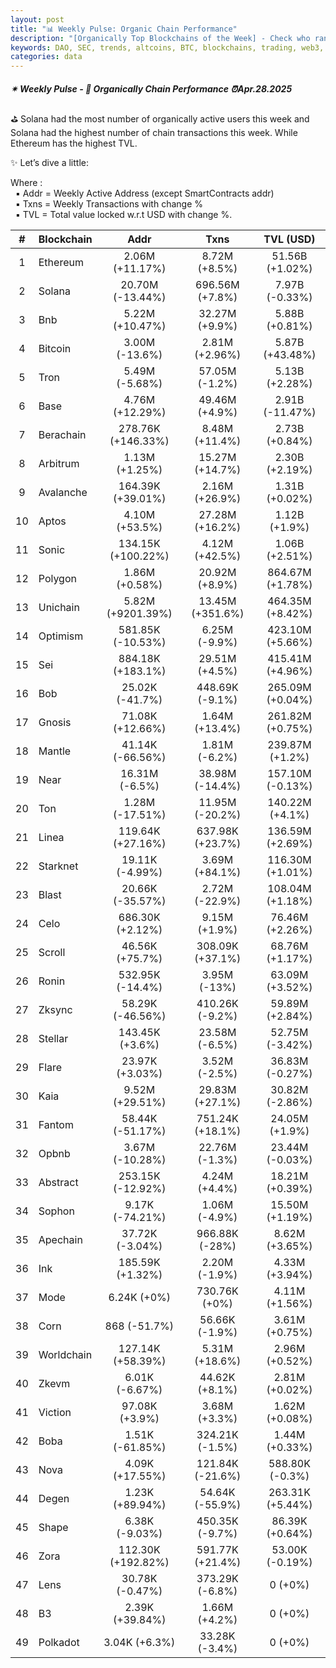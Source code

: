 ```yaml
---
layout: post
title: "📊 Weekly Pulse: Organic Chain Performance"
description: "[Organically Top Blockchains of the Week] - Check who ranked first this week in address, transactions and TVL"
keywords: DAO, SEC, trends, altcoins, BTC, blockchains, trading, web3, dapps, SOL, DEX, etheruem
categories: data
---
```


##### ✴ Weekly Pulse - 📌 *Organically Chain Performance ⏰Apr.28.2025*

⛳ Solana had the most number of organically active users this week and Solana had the highest number of chain transactions this week. While Ethereum has the highest TVL.

✨ Let’s dive a little:

Where :  
&nbsp; ▪ Addr = Weekly Active Address (except SmartContracts addr)  
&nbsp; ▪ Txns = Weekly Transactions with change %  
&nbsp; ▪ TVL = Total value locked w.r.t USD with change %.  

| # | Blockchain |   Addr   |   Txns  | TVL (USD) |
|:-:|:-----------|:--------:|:-------:|:---------:|
|1 | Ethereum | 2.06M (+11.17%) | 8.72M (+8.5%) | 51.56B (+1.02%) |
|2 | Solana | 20.70M (-13.44%) | 696.56M (+7.8%) | 7.97B (-0.33%) |
|3 | Bnb | 5.22M (+10.47%) | 32.27M (+9.9%) | 5.88B (+0.81%) |
|4 | Bitcoin | 3.00M (-13.6%) | 2.81M (+2.96%) | 5.87B (+43.48%) |
|5 | Tron | 5.49M (-5.68%) | 57.05M (-1.2%) | 5.13B (+2.28%) |
|6 | Base | 4.76M (+12.29%) | 49.46M (+4.9%) | 2.91B (-11.47%) |
|7 | Berachain | 278.76K (+146.33%) | 8.48M (+11.4%) | 2.73B (+0.84%) |
|8 | Arbitrum | 1.13M (+1.25%) | 15.27M (+14.7%) | 2.30B (+2.19%) |
|9 | Avalanche | 164.39K (+39.01%) | 2.16M (+26.9%) | 1.31B (+0.02%) |
|10 | Aptos | 4.10M (+53.5%) | 27.28M (+16.2%) | 1.12B (+1.9%) |
|11 | Sonic | 134.15K (+100.22%) | 4.12M (+42.5%) | 1.06B (+2.51%) |
|12 | Polygon | 1.86M (+0.58%) | 20.92M (+8.9%) | 864.67M (+1.78%) |
|13 | Unichain | 5.82M (+9201.39%) | 13.45M (+351.6%) | 464.35M (+8.42%) |
|14 | Optimism | 581.85K (-10.53%) | 6.25M (-9.9%) | 423.10M (+5.66%) |
|15 | Sei | 884.18K (+183.1%) | 29.51M (+4.5%) | 415.41M (+4.96%) |
|16 | Bob | 25.02K (-41.7%) | 448.69K (-9.1%) | 265.09M (+0.04%) |
|17 | Gnosis | 71.08K (+12.66%) | 1.64M (+13.4%) | 261.82M (+0.75%) |
|18 | Mantle | 41.14K (-66.56%) | 1.81M (-6.2%) | 239.87M (+1.2%) |
|19 | Near | 16.31M (-6.5%) | 38.98M (-14.4%) | 157.10M (-0.13%) |
|20 | Ton | 1.28M (-17.51%) | 11.95M (-20.2%) | 140.22M (+4.1%) |
|21 | Linea | 119.64K (+27.16%) | 637.98K (+23.7%) | 136.59M (+2.69%) |
|22 | Starknet | 19.11K (-4.99%) | 3.69M (+84.1%) | 116.30M (+1.01%) |
|23 | Blast | 20.66K (-35.57%) | 2.72M (-22.9%) | 108.04M (+1.18%) |
|24 | Celo | 686.30K (+2.12%) | 9.15M (+1.9%) | 76.46M (+2.26%) |
|25 | Scroll | 46.56K (+75.7%) | 308.09K (+37.1%) | 68.76M (+1.17%) |
|26 | Ronin | 532.95K (-14.4%) | 3.95M (-13%) | 63.09M (+3.52%) |
|27 | Zksync | 58.29K (-46.56%) | 410.26K (-9.2%) | 59.89M (+2.84%) |
|28 | Stellar | 143.45K (+3.6%) | 23.58M (-6.5%) | 52.75M (-3.42%) |
|29 | Flare | 23.97K (+3.03%) | 3.52M (-2.5%) | 36.83M (-0.27%) |
|30 | Kaia | 9.52M (+29.51%) | 29.83M (+27.1%) | 30.82M (-2.86%) |
|31 | Fantom | 58.44K (-51.17%) | 751.24K (+18.1%) | 24.05M (+1.9%) |
|32 | Opbnb | 3.67M (-10.28%) | 22.76M (-1.3%) | 23.44M (-0.03%) |
|33 | Abstract | 253.15K (-12.92%) | 4.24M (+4.4%) | 18.21M (+0.39%) |
|34 | Sophon | 9.17K (-74.21%) | 1.06M (-4.9%) | 15.50M (+1.19%) |
|35 | Apechain | 37.72K (-3.04%) | 966.88K (-28%) | 8.62M (+3.65%) |
|36 | Ink | 185.59K (+1.32%) | 2.20M (-1.9%) | 4.33M (+3.94%) |
|37 | Mode | 6.24K (+0%) | 730.76K (+0%) | 4.11M (+1.56%) |
|38 | Corn | 868 (-51.7%) | 56.66K (-1.9%) | 3.61M (+0.75%) |
|39 | Worldchain | 127.14K (+58.39%) | 5.31M (+18.6%) | 2.96M (+0.52%) |
|40 | Zkevm | 6.01K (-6.67%) | 44.62K (+8.1%) | 2.81M (+0.02%) |
|41 | Viction | 97.08K (+3.9%) | 3.68M (+3.3%) | 1.62M (+0.08%) |
|42 | Boba | 1.51K (-61.85%) | 324.21K (-1.5%) | 1.44M (+0.33%) |
|43 | Nova | 4.09K (+17.55%) | 121.84K (-21.6%) | 588.80K (-0.3%) |
|44 | Degen | 1.23K (+89.94%) | 54.64K (-55.9%) | 263.31K (+5.44%) |
|45 | Shape | 6.38K (-9.03%) | 450.35K (-9.7%) | 86.39K (+0.64%) |
|46 | Zora | 112.30K (+192.82%) | 591.77K (+21.4%) | 53.00K (-0.19%) |
|47 | Lens | 30.78K (-0.47%) | 373.29K (-6.8%) | 0 (+0%) |
|48 | B3 | 2.39K (+39.84%) | 1.66M (+4.2%) | 0 (+0%) |
|49 | Polkadot | 3.04K (+6.3%) | 33.28K (-3.4%) | 0 (+0%) |